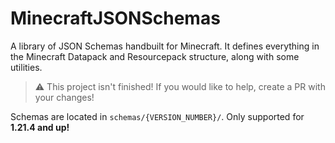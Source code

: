 # MinecraftJSONSchemas
A library of JSON Schemas handbuilt for Minecraft. It defines everything in the Minecraft Datapack and Resourcepack structure, along with some utilities.

> ⚠️ This project isn't finished! If you would like to help, create a PR with your changes!

Schemas are located in `schemas/{VERSION_NUMBER}/`.
Only supported for **1.21.4 and up!**